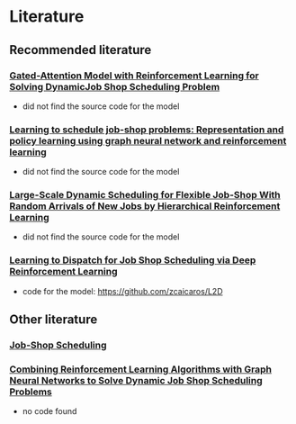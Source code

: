 # Literature

## Recommended literature

### [Gated-Attention Model with Reinforcement Learning for Solving DynamicJob Shop Scheduling Problem](https://onlinelibrary.wiley.com/doi/epdf/10.1002/tee.23788)

- did not find the source code for the model

### [Learning to schedule job-shop problems: Representation and policy learning using graph neural network and reinforcement learning](https://arxiv.org/abs/2106.01086)

- did not find the source code for the model

### [Large-Scale Dynamic Scheduling for Flexible Job-Shop With Random Arrivals of New Jobs by Hierarchical Reinforcement Learning](https://ieeexplore.ieee.org/document/10114974)

- did not find the source code for the model

### [Learning to Dispatch for Job Shop Scheduling via Deep Reinforcement Learning](https://browse.arxiv.org/pdf/2010.12367.pdf)

- code for the model: https://github.com/zcaicaros/L2D

## Other literature

### [Job-Shop Scheduling](https://www.researchgate.net/publication/2244529_Job-Shop_Scheduling)

### [Combining Reinforcement Learning Algorithms with Graph Neural Networks to Solve Dynamic Job Shop Scheduling Problems](https://www.researchgate.net/publication/370959257_Combining_Reinforcement_Learning_Algorithms_with_Graph_Neural_Networks_to_Solve_Dynamic_Job_Shop_Scheduling_Problems)

- no code found
